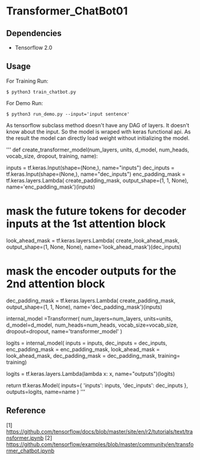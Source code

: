 # Transformer_ChatBot01




## Dependencies

* Tensorflow 2.0


## Usage

For Training Run:

```
$ python3 train_chatbot.py 

```

For Demo Run:

``` 
$ python3 run_demo.py --input='input sentence'

```

As tensorflow subclass method doesn't have any DAG of layers. It doesn't know about the input. So the model is wraped with keras functional api. As the result the model can directly load weight without initializing the model.

'''
def create_transformer_model(num_layers, units, d_model, num_heads, vocab_size, dropout, training, name):

  inputs = tf.keras.Input(shape=(None,), name="inputs")
  dec_inputs = tf.keras.Input(shape=(None,), name="dec_inputs")
  enc_padding_mask = tf.keras.layers.Lambda(
      create_padding_mask, output_shape=(1, 1, None),
      name='enc_padding_mask')(inputs)
  # mask the future tokens for decoder inputs at the 1st attention block
  look_ahead_mask = tf.keras.layers.Lambda(
      create_look_ahead_mask,
      output_shape=(1, None, None),
      name='look_ahead_mask')(dec_inputs)
  # mask the encoder outputs for the 2nd attention block
  dec_padding_mask = tf.keras.layers.Lambda(
      create_padding_mask, output_shape=(1, 1, None),
      name='dec_padding_mask')(inputs)

  internal_model =Transformer(
    num_layers=num_layers,
    units=units,
    d_model=d_model,
    num_heads=num_heads,
    vocab_size=vocab_size,
    dropout=dropout, 
    name='transformer_model'
  )

  logits = internal_model(
      inputs = inputs,
      dec_inputs = dec_inputs, 
      enc_padding_mask = enc_padding_mask, 
      look_ahead_mask = look_ahead_mask, 
      dec_padding_mask = dec_padding_mask,
      training= training)

  logits = tf.keras.layers.Lambda(lambda x: x, name="outputs")(logits)

  return tf.keras.Model(
      inputs={
          'inputs': inputs, 
          'dec_inputs': dec_inputs
      }, 
      outputs=logits, 
      name=name
  )
'''

## Reference

[1] https://github.com/tensorflow/docs/blob/master/site/en/r2/tutorials/text/transformer.ipynb
[2] https://github.com/tensorflow/examples/blob/master/community/en/transformer_chatbot.ipynb

